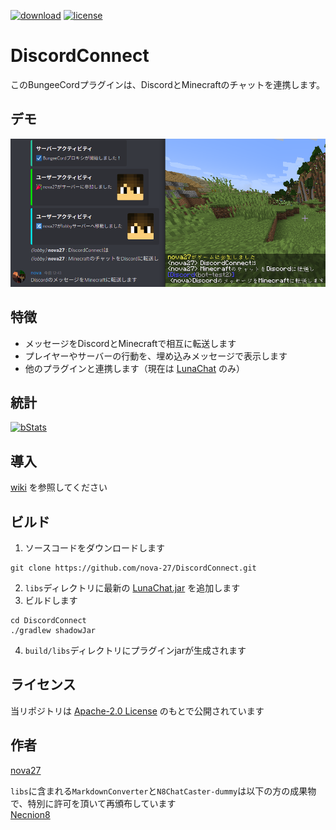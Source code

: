 [![download](https://img.shields.io/github/downloads/nova-27/DiscordConnect/total?color=blue)](https://github.com/nova-27/DiscordConnect/releases)
[![license](https://img.shields.io/github/license/nova-27/DiscordConnect?color=b8b8b8)](https://github.com/nova-27/DiscordConnect/blob/master/LICENSE)

# DiscordConnect
このBungeeCordプラグインは、DiscordとMinecraftのチャットを連携します。

## デモ
![demo](images/demo.png)

## 特徴
- メッセージをDiscordとMinecraftで相互に転送します
- プレイヤーやサーバーの行動を、埋め込みメッセージで表示します
- 他のプラグインと連携します（現在は [LunaChat](https://github.com/ucchyocean/LunaChat) のみ）

## 統計
[![bStats](https://bstats.org/signatures/bungeecord/DiscordConnect.svg)](https://bstats.org/plugin/bungeecord/DiscordConnect/)

## 導入
[wiki](https://github.com/nova-27/DiscordConnect/wiki) を参照してください

## ビルド
1. ソースコードをダウンロードします
```shell
git clone https://github.com/nova-27/DiscordConnect.git
```
2. `libs`ディレクトリに最新の [LunaChat.jar](https://github.com/ucchyocean/LunaChat/releases) を追加します
3. ビルドします
```shell
cd DiscordConnect
./gradlew shadowJar
```
4. `build/libs`ディレクトリにプラグインjarが生成されます

## ライセンス
当リポジトリは [Apache-2.0 License](http://www.apache.org/licenses/) のもとで公開されています

## 作者
[nova27](https://github.com/nova-27)

`libs`に含まれる`MarkdownConverter`と`N8ChatCaster-dummy`は以下の方の成果物で、特別に許可を頂いて再頒布しています  
[Necnion8](https://github.com/Necnion8)